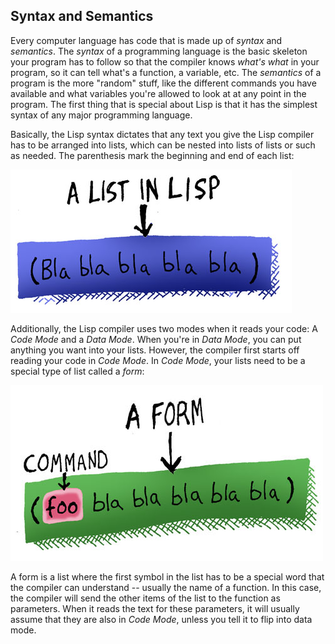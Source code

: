 ## Syntax and Semantics

Every computer language has code that is made up of *syntax* and *semantics*. The *syntax* of a programming language is the basic skeleton your program has to follow so that the compiler knows *what's what* in your program, so it can tell what's a function, a variable, etc. The *semantics* of a program is the more "random" stuff, like the different commands you have available and what variables you're allowed to look at at any point in the program. The first thing that is special about Lisp is that it has the simplest syntax of any major programming language.

Basically, the Lisp syntax dictates that any text you give the Lisp compiler has to be arranged into lists, which can be nested into lists of lists or such as needed. The parenthesis mark the beginning and end of each list:

![](images/list.jpg)

Additionally, the Lisp compiler uses two modes when it reads your code: A *Code Mode* and a *Data Mode*. When you're in *Data Mode*, you can put anything you want into your lists. However, the compiler first starts off reading your code in *Code Mode*. In *Code Mode*, your lists need to be a special type of list called a *form*:

![](images/frame.jpg)

A form is a list where the first symbol in the list has to be a special word that the compiler can understand -- usually the name of a function. In this case, the compiler will send the other items of the list to the function as parameters. When it reads the text for these parameters, it will usually assume that they are also in *Code Mode*, unless you tell it to flip into data mode.
